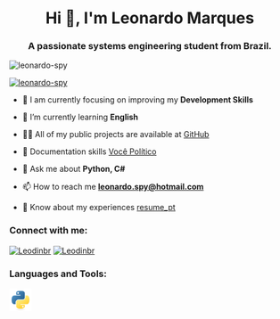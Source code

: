 <h1 align="center">Hi 👋, I'm Leonardo Marques</h1>
<h3 align="center">A passionate systems engineering student from Brazil.</h3>

<p align="left"> <img src="https://komarev.com/ghpvc/?username=leonardo-spy&label=Profile%20views&color=0e75b6&style=flat" alt="leonardo-spy" /> </p>

<p align="left"> <a href="https://twitter.com/Leodinbr" target="blank"><img src="https://img.shields.io/twitter/follow/Leodinbr?logo=twitter&style=for-the-badge" alt="leonardo-spy" /></a> </p>

- 🔭 I am currently focusing on improving my **Development Skills**

- 🌱 I’m currently learning **English**

- 👨‍💻 All of my public projects are available at [GitHub](https://github.com/leonardo-spy)

- 📝 Documentation skills [Você Político](https://devreagi.gitbook.io/inicio/)

- 💬 Ask me about **Python, C#**

- 📫 How to reach me **leonardo.spy@hotmail.com**

- 📄 Know about my experiences [resume_pt](https://www.linkedin.com/in/leonardo-marques-dos-santos-b57050141/)

<h3 align="left">Connect with me:</h3>
<p align="left">
<a href="https://twitter.com/Leodinbr" target="blank"><img align="center" src="https://raw.githubusercontent.com/rahuldkjain/github-profile-readme-generator/master/src/images/icons/Social/twitter.svg" alt="Leodinbr" height="30" width="40" /></a>
<a href="https://linkedin.com/in/leonardo-marques-dos-santos-b57050141" target="blank"><img align="center" src="https://raw.githubusercontent.com/rahuldkjain/github-profile-readme-generator/master/src/images/icons/Social/linked-in-alt.svg" alt="Leodinbr" height="30" width="40" /></a>
</p>

<h3 align="left">Languages and Tools:</h3>
<p align="left"> <a href="https://www.python.org" target="_blank" rel="noreferrer"> <img src="https://raw.githubusercontent.com/devicons/devicon/master/icons/python/python-original.svg" alt="python" width="40" height="40"/> </a></p>